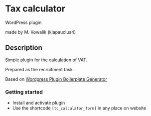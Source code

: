 # Tax calculator

WordPress plugin

made by M. Kowalik (klapaucius4)

## Description
Simple plugin for the calculation of VAT.

Prepared as the recruitment task.

Based on [Wordpress Plugin Boilerplate Generator](https://wppb.me/)


### Getting started
* Install and activate plugin
* Use the shortcode `[tc_calculator_form]` in any place on website
